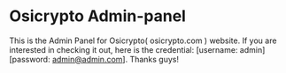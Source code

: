 # Osicrypto Admin-panel

This is the Admin Panel for Osicrypto( osicrypto.com ) website. If you are interested in checking it out, here is the credential: [username: admin][password: admin@admin.com]. Thanks guys!
